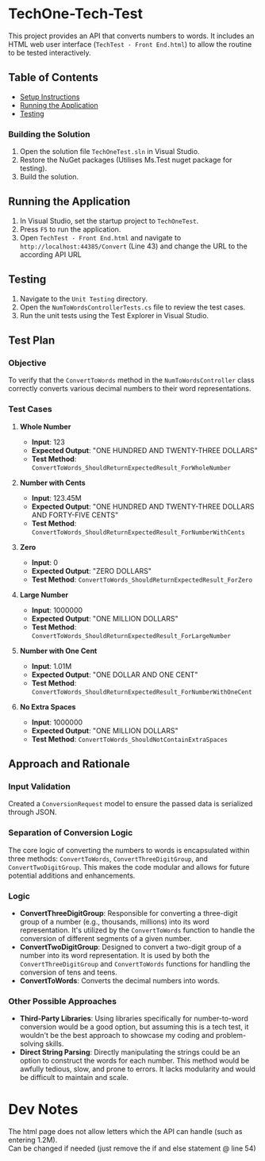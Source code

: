 # TechOne-Tech-Test

This project provides an API that converts numbers to words. It includes an HTML web user interface (`TechTest - Front End.html`) to allow the routine to be tested interactively.

## Table of Contents
- [Setup Instructions](#setup-instructions)
- [Running the Application](#running-the-application)
- [Testing](#testing)

### Building the Solution
1. Open the solution file `TechOneTest.sln` in Visual Studio.
2. Restore the NuGet packages (Utilises Ms.Test nuget package for testing).
3. Build the solution.

## Running the Application
1. In Visual Studio, set the startup project to `TechOneTest`.
2. Press `F5` to run the application.
3. Open `TechTest - Front End.html` and navigate to `http://localhost:44385/Convert` (Line 43) and change the URL to the according API URL

## Testing
1. Navigate to the `Unit Testing` directory.
2. Open the `NumToWordsControllerTests.cs` file to review the test cases.
3. Run the unit tests using the Test Explorer in Visual Studio.

## Test Plan

### Objective
To verify that the `ConvertToWords` method in the `NumToWordsController` class correctly converts various decimal numbers to their word representations.

### Test Cases

1. **Whole Number**
   - **Input**: 123
   - **Expected Output**: "ONE HUNDRED AND TWENTY-THREE DOLLARS"
   - **Test Method**: `ConvertToWords_ShouldReturnExpectedResult_ForWholeNumber`

2. **Number with Cents**
   - **Input**: 123.45M
   - **Expected Output**: "ONE HUNDRED AND TWENTY-THREE DOLLARS AND FORTY-FIVE CENTS"
   - **Test Method**: `ConvertToWords_ShouldReturnExpectedResult_ForNumberWithCents`

3. **Zero**
   - **Input**: 0
   - **Expected Output**: "ZERO DOLLARS"
   - **Test Method**: `ConvertToWords_ShouldReturnExpectedResult_ForZero`

4. **Large Number**
   - **Input**: 1000000
   - **Expected Output**: "ONE MILLION DOLLARS"
   - **Test Method**: `ConvertToWords_ShouldReturnExpectedResult_ForLargeNumber`

5. **Number with One Cent**
   - **Input**: 1.01M
   - **Expected Output**: "ONE DOLLAR AND ONE CENT"
   - **Test Method**: `ConvertToWords_ShouldReturnExpectedResult_ForNumberWithOneCent`

6. **No Extra Spaces**
   - **Input**: 1000000
   - **Expected Output**: "ONE MILLION DOLLARS"
   - **Test Method**: `ConvertToWords_ShouldNotContainExtraSpaces`


## Approach and Rationale

### Input Validation
Created a `ConversionRequest` model to ensure the passed data is serialized through JSON.

### Separation of Conversion Logic
The core logic of converting the numbers to words is encapsulated within three methods: `ConvertToWords`, `ConvertThreeDigitGroup`, and `ConvertTwoDigitGroup`. This makes the code modular and allows for future potential additions and enhancements.

### Logic
- **ConvertThreeDigitGroup**: Responsible for converting a three-digit group of a number (e.g., thousands, millions) into its word representation. It's utilized by the `ConvertToWords` function to handle the conversion of different segments of a given number.
- **ConvertTwoDigitGroup**: Designed to convert a two-digit group of a number into its word representation. It is used by both the `ConvertThreeDigitGroup` and `ConvertToWords` functions for handling the conversion of tens and teens.
- **ConvertToWords**: Converts the decimal numbers into words.

### Other Possible Approaches
- **Third-Party Libraries**: Using libraries specifically for number-to-word conversion would be a good option, but assuming this is a tech test, it wouldn't be the best approach to showcase my coding and problem-solving skills.
- **Direct String Parsing**: Directly manipulating the strings could be an option to construct the words for each number. This method would be awfully tedious, slow, and prone to errors. It lacks modularity and would be difficult to maintain and scale.

# Dev Notes
The html page does not allow letters which the API can handle (such as entering 1.2M). <br>
Can be changed if needed (just remove the if and else statement @ line 54)
